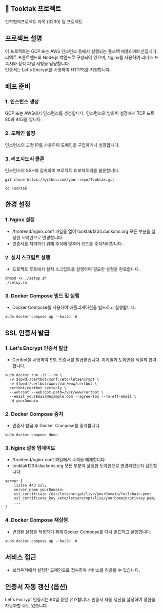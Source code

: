 ## 👏 Tooktak 프로젝트
산학협력프로젝트 과목 (3230) 팀 프로젝트

## 프로젝트 설명
이 프로젝트는 GCP 또는 AWS 인스턴스 등에서 실행되는 풀스택 애플리케이션입니다.   
리액트 프론트엔드와 Node.js 백엔드로 구성되어 있으며, Nginx를 사용하여 리버스 프록시와 정적 파일 서빙을 담당합니다.   
인증서는 Let's Encrypt를 사용하여 HTTPS를 지원합니다.

## 배포 준비
### 1. 인스턴스 생성

GCP 또는 AWS에서 인스턴스를 생성합니다.
인스턴스의 방화벽 설정에서 TCP 포트 80과 443을 엽니다.
### 2. 도메인 설정

인스턴스의 고정 IP를 사용하여 도메인을 구입하거나 설정합니다.
### 3. 리포지토리 클론

인스턴스의 SSH에 접속하여 프로젝트 리포지토리를 클론합니다.

```
git clone https://github.com/your-repo/Tooktak.git

cd Tooktak
```

## 환경 설정

### 1. Nginx 설정
- /frontend/nginx.conf 파일을 열어 tooktak1234.duckdns.org 모든 부분을 설정한 도메인으로 변경합니다.
- 인증서를 처리하기 위해 주석에 맞추어 코드를 주석처리합니다.

### 2. 설치 스크립트 실행
- 프로젝트 루트에서 설치 스크립트를 실행하여 필요한 설정을 완료합니다.
```
chmod +x ./setup.sh
./setup.sh
```

### 3. Docker Compose 빌드 및 실행
- Docker Compose를 사용하여 애플리케이션을 빌드하고 실행합니다.
```
sudo docker-compose up --build -d
```

## SSL 인증서 발급
### 1. Let's Encrypt 인증서 발급
- Certbot을 사용하여 SSL 인증서를 발급받습니다. 이메일과 도메인을 적절히 입력합니다.
```
sudo docker run -it --rm \
  -v $(pwd)/certbot/conf:/etc/letsencrypt \
  -v $(pwd)/certbot/www:/var/www/certbot \
  certbot/certbot certonly \
  --webroot --webroot-path=/var/www/certbot \
  --email yourEmail@example.com --agree-tos --no-eff-email \
  -d yourDomain
```

### 2. Docker Compose 중지
- 인증서 발급 후 Docker Compose를 중지합니다.

```
sudo docker-compose down
```

### 3. Nginx 설정 업데이트
- /frontend/nginx.conf 파일에서 주석을 해제합니다.
- tooktak1234.duckdns.org 모든 부분이 설정한 도메인으로 변경되었는지 검토합니다.

```
server {
    listen 443 ssl;
    server_name yourDomain;  
    ssl_certificate /etc/letsencrypt/live/yourDomain/fullchain.pem;
    ssl_certificate_key /etc/letsencrypt/live/yourDomain/privkey.pem;
    ...
}
```
### 4. Docker Compose 재실행
- 변경된 설정을 적용하기 위해 Docker Compose를 다시 빌드하고 실행합니다.

```
sudo docker-compose up --build -d
```

## 서비스 접근
- 브라우저에서 설정한 도메인으로 접속하여 서비스를 이용할 수 있습니다.

## 인증서 자동 갱신 (옵션)
Let's Encrypt 인증서는 90일 동안 유효합니다. 인증서 자동 갱신을 설정하여 갱신을 자동화할 수도 있습니다.
